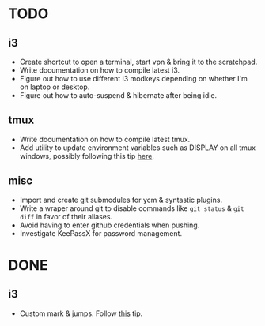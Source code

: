 # TODO

## i3

* Create shortcut to open a terminal, start vpn & bring it to the scratchpad.
* Write documentation on how to compile latest i3.
* Figure out how to use different i3 modkeys depending on whether I'm on laptop
  or desktop.
* Figure out how to auto-suspend & hibernate after being idle.

## tmux

* Write documentation on how to compile latest tmux.
* Add utility to update environment variables such as DISPLAY on all tmux
  windows, possibly following this tip
[here](https://raim.codingfarm.de/blog/2013/01/30/tmux-update-environment/).

## misc

* Import and create git submodules for ycm & syntastic plugins.
* Write a wraper around git to disable commands like `git status` & `git diff`
  in favor of their aliases.
* Avoid having to enter github credentials when pushing.
* Investigate KeePassX for password management.

# DONE

## i3
* Custom mark & jumps. Follow
  [this](http://blog.53280.de/posts/2013/02/another-month-another-window-manager/)
tip.
